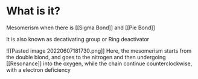 # What is it?
Mesomerism when there is [[Sigma Bond]] and [[Pie Bond]]

It is also known as decativating group or Ring deactivator

![[Pasted image 20220607181730.png]]
Here, the mesomerism starts from the double blond, and goes to the nitrogen and then undergoing [[Resonance]] into the oxygen, while the chain continue counterclockwise, with a electron deficiency